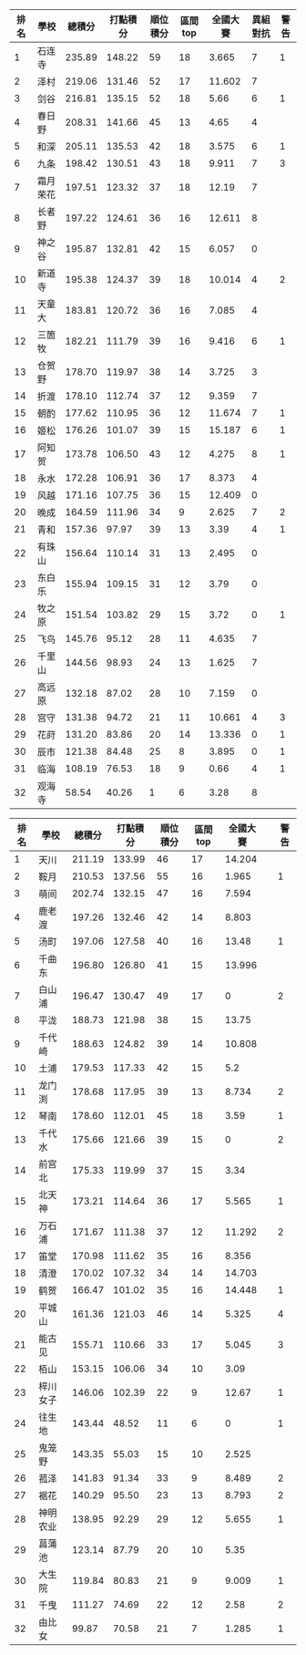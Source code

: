 排名|學校|總積分|打點積分|順位積分|區間top|全國大賽|異組對抗|警告
-|-|-|-|-|-|-|-|-
1|石连寺|235.89 |148.22 |59|18|3.665|7|1
2|泽村|219.06 |131.46 |52|17|11.602|7|
3|剑谷|216.81 |135.15 |52|18|5.66|6|1
4|春日野|208.31 |141.66 |45|13|4.65|4|
5|和深|205.11 |135.53 |42|18|3.575|6|1
6|九条|198.42 |130.51 |43|18|9.911|7|3
7|霜月荣花|197.51 |123.32 |37|18|12.19|7|
8|长者野|197.22 |124.61 |36|16|12.611|8|
9|神之谷|195.87 |132.81 |42|15|6.057|0|
10|新道寺|195.38 |124.37 |39|18|10.014|4|2
11|天童大|183.81 |120.72 |36|16|7.085|4|
12|三箇牧|182.21 |111.79 |39|16|9.416|6|1
13|仓贺野|178.70 |119.97 |38|14|3.725|3|
14|折渡|178.10 |112.74 |37|12|9.359|7|
15|朝酌|177.62 |110.95 |36|12|11.674|7|1
16|姬松|176.26 |101.07 |39|15|15.187|6|1
17|阿知贺|173.78 |106.50 |43|12|4.275|8|1
18|永水|172.28 |106.91 |36|17|8.373|4|
19|风越|171.16 |107.75 |36|15|12.409|0|
20|晚成|164.59 |111.96 |34|9|2.625|7|2
21|青和|157.36 |97.97 |39|13|3.39|4|1
22|有珠山|156.64 |110.14 |31|13|2.495|0|
23|东白乐|155.94 |109.15 |31|12|3.79|0|
24|牧之原|151.54 |103.82 |29|15|3.72|0|1
25|飞鸟|145.76 |95.12 |28|11|4.635|7|
26|千里山|144.56 |98.93 |24|13|1.625|7|
27|高远原|132.18 |87.02 |28|10|7.159|0|
28|宫守|131.38 |94.72 |21|11|10.661|4|3
29|花莳|131.20 |83.86 |20|14|13.336|0|1
30|辰市|121.38 |84.48 |25|8|3.895|0|1
31|临海|108.19 |76.53 |18|9|0.66|4|1
32|观海寺|58.54 |40.26 |1|6|3.28|8|

排名|學校|總積分|打點積分|順位積分|區間top|全國大賽||警告
-|-|-|-|-|-|-|-|-
1|天川|211.19 |133.99 |46|17|14.204||
2|鞍月|210.53 |137.56 |55|16|1.965||1
3|萌间|202.74 |132.15 |47|16|7.594||
4|鹿老渡|197.26 |132.46 |42|14|8.803||
5|汤町|197.06 |127.58 |40|16|13.48||1
6|千曲东|196.80 |126.80 |41|15|13.996||
7|白山浦|196.47 |130.47 |49|17|0||2
8|平泷|188.73 |121.98 |38|15|13.75||
9|千代崎|188.63 |124.82 |39|14|10.808||
10|土浦|179.53 |117.33 |42|15|5.2||
11|龙门渕|178.68 |117.95 |39|13|8.734||2
12|琴南|178.60 |112.01 |45|18|3.59||1
13|千代水|175.66 |121.66 |39|15|0||2
14|前宫北|175.33 |119.99 |37|15|3.34||
15|北天神|173.21 |114.64 |36|17|5.565||1
16|万石浦|171.67 |111.38 |37|12|11.292||2
17|笛堂|170.98 |111.62 |35|16|8.356||
18|清澄|170.02 |107.32 |34|14|14.703||
19|鹤贺|166.47 |101.02 |35|16|14.448||1
20|平城山|161.36 |121.03 |46|14|5.325||4
21|能古见|155.71 |110.66 |33|17|5.045||3
22|栢山|153.15 |106.06 |34|10|3.09||
23|梓川女子|146.06 |102.39 |22|9|12.67||1
24|往生地|143.44 |48.52 |11|6|0||1
25|鬼笼野|143.35 |55.03 |15|10|2.525||
26|菰泽|141.83 |91.34 |33|9|8.489||2
27|裾花|140.29 |95.50 |23|13|8.793||2
28|神明农业|138.95 |92.29 |29|12|5.655||1
29|菖蒲池|123.14 |87.79 |20|10|5.35||
30|大生院|119.84 |80.83 |21|9|9.009||1
31|千曳|111.27 |74.69 |22|12|2.58||2
32|由比女|99.87 |70.58 |21|7|1.285||1
